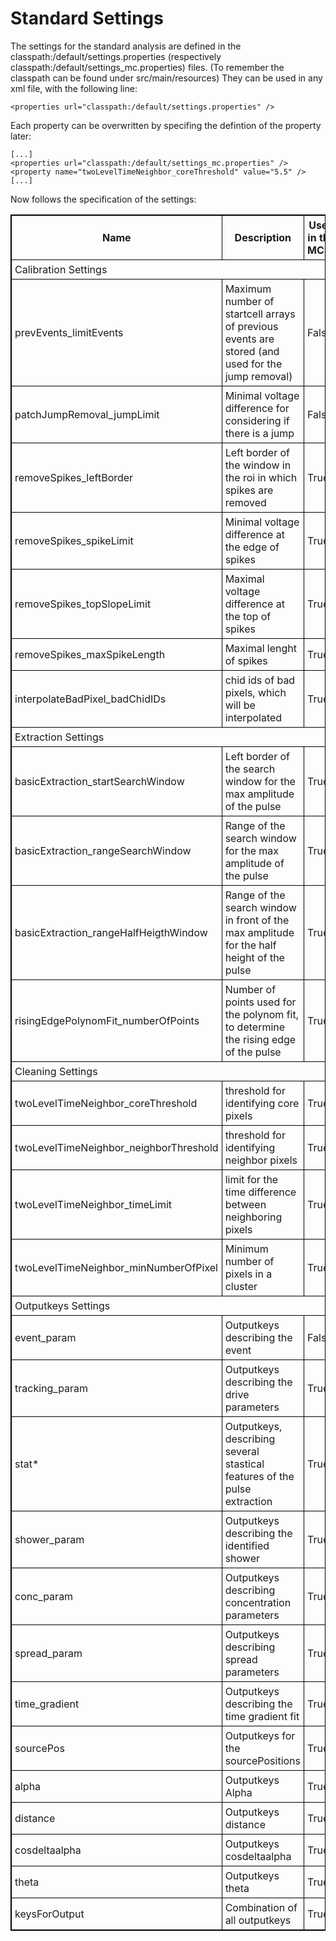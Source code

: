 # Standard Settings

The settings for the standard analysis are defined in the classpath:/default/settings.properties (respectively classpath:/default/settings_mc.properties) files. (To remember the classpath can be found under src/main/resources)
They can be used in any xml file, with the following line:

    <properties url="classpath:/default/settings.properties" />

Each property can be overwritten by specifing the defintion of the property later:

    [...]
    <properties url="classpath:/default/settings_mc.properties" />
    <property name="twoLevelTimeNeighbor_coreThreshold" value="5.5" />
    [...]

Now follows the specification of the settings:

<style>
    table,th,td {
        border: 1px solid black;
        /*border-collapse: collapse;*/
    }
    th,td  {
        padding: 5px;
    }
</style>

<table style="width:100%">
    <tr> 
        <th> Name </th>
        <th> Description </th>
        <th> Used in the MCs? </th>
    </tr>
    <tr> 
        <td colspan="3"> Calibration Settings </td>
    </tr>
    <tr> 
        <td> prevEvents_limitEvents </td>
        <td> Maximum number of startcell arrays of previous events are stored (and used for the jump removal) </td>
        <td> False </td>
    </tr>
    <tr> 
        <td> patchJumpRemoval_jumpLimit </td>
        <td> Minimal voltage difference for considering if there is a jump </td>   
        <td> False </td>
    </tr>
    <tr> 
        <td> removeSpikes_leftBorder </td>
        <td> Left border of the window in the roi in which spikes are removed </td>
        <td> True </td>
    </tr>
    <tr>
        <td> removeSpikes_spikeLimit </td>
        <td> Minimal voltage difference at the edge of spikes </td>  
        <td> True </td>
    </tr>
    <tr>
        <td> removeSpikes_topSlopeLimit </td>
        <td> Maximal voltage difference at the top of spikes </td> 
        <td> True </td>
    </tr>
    <tr>
        <td> removeSpikes_maxSpikeLength </td>
        <td> Maximal lenght of spikes </td>
        <td> True </td>
    </tr>
    <tr>
        <td> interpolateBadPixel_badChidIDs </td>
        <td> chid ids of bad pixels, which will be interpolated   </td>
        <td> True </td>
    </tr>
    <tr>
        <td colspan="3"> Extraction Settings </td>
    </tr>
    <tr>
        <td> basicExtraction_startSearchWindow </td>
        <td> Left border of the search window for the max amplitude of the pulse </td>
        <td> True </td>
    </tr>
    <tr>
        <td> basicExtraction_rangeSearchWindow </td>
        <td> Range of the search window for the max amplitude of the pulse </td> 
        <td> True </td>
    </tr>
    <tr>
        <td> basicExtraction_rangeHalfHeigthWindow </td>
        <td> Range of the search window in front of the max amplitude for the half height of the pulse </td>
        <td> True </td>
    </tr>
    <tr>
        <td> risingEdgePolynomFit_numberOfPoints </td>
        <td> Number of points used for the polynom fit, to determine the rising edge of the pulse </td>  
        <td> True </td>
    </tr>
    <tr>
        <td colspan="3"> Cleaning Settings </td>
    </tr>
    <tr>
        <td> twoLevelTimeNeighbor_coreThreshold </td>
        <td> threshold for identifying core pixels </td>
        <td> True </td>
    </tr>
    <tr>
        <td> twoLevelTimeNeighbor_neighborThreshold </td>
        <td> threshold for identifying neighbor pixels </td>
        <td> True </td>
    </tr>
    <tr>
        <td> twoLevelTimeNeighbor_timeLimit </td>
        <td> limit for the time difference between neighboring pixels     </td>
        <td> True </td>
    </tr>
    <tr>
        <td> twoLevelTimeNeighbor_minNumberOfPixel </td>
        <td> Minimum number of pixels in a cluster    </td>
        <td> True </td>
    </tr>
    <tr>
        <td colspan="3"> Outputkeys Settings </td>
    </tr>
    <tr>
        <td> event_param </td>
        <td> Outputkeys describing the event      </td>
        <td> False </td>
    </tr>
    <tr>
        <td> tracking_param </td>
        <td> Outputkeys describing the drive parameters   </td>
        <td> True </td>
    </tr>
    <tr>
        <td> stat* </td>
        <td> Outputkeys, describing several stastical features of the pulse extraction    </td>
        <td> True </td>
    </tr>
    <tr>
        <td> shower_param </td>
        <td> Outputkeys describing the identified shower      </td>
        <td> True </td>
    </tr>
    <tr>
        <td> conc_param </td>
        <td> Outputkeys describing concentration parameters   </td>
        <td> True </td>
    </tr>
    <tr>
        <td> spread_param </td>
        <td> Outputkeys describing spread parameters   </td>
        <td> True </td>
    </tr>
    <tr>
        <td> time_gradient </td>
        <td> Outputkeys describing the time gradient fit   </td>
        <td> True </td>
    </tr>
    <tr>
        <td> sourcePos </td>
        <td> Outputkeys for the sourcePositions   </td>
        <td> True </td>
    </tr>
    <tr>
        <td> alpha </td>
        <td> Outputkeys Alpha   </td>
        <td> True </td>
    </tr>
    <tr>
        <td> distance </td>
        <td> Outputkeys distance   </td>
        <td> True </td>
    </tr>
    <tr>
        <td> cosdeltaalpha </td>
        <td> Outputkeys cosdeltaalpha   </td>
        <td> True </td>
    </tr>
    <tr>
        <td> theta </td>
        <td> Outputkeys theta   </td>
        <td> True </td>
    </tr>
    <tr>
        <td> keysForOutput </td>
        <td> Combination of all outputkeys   </td>
        <td> True </td>
    </tr>
</table>
